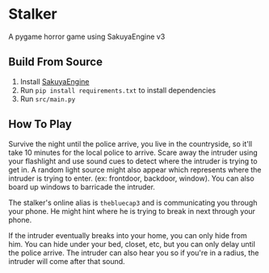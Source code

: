 # Stalker
A pygame horror game using SakuyaEngine v3

## Build From Source
1. Install [SakuyaEngine](https://github.com/novialriptide/SakuyaEngine)
2. Run `pip install requirements.txt` to install dependencies
3. Run `src/main.py`

## How To Play
Survive the night until the police arrive, you live in the countryside, so it'll take 10 minutes for the local police to arrive. Scare away the intruder using your flashlight and use sound cues to detect where the intruder is trying to get in. A random light source might also appear which represents where the intruder is trying to enter. (ex: frontdoor, backdoor, window). You can also board up windows to barricade the intruder. 

The stalker's online alias is `thebluecap3` and is communicating you through your phone. He might hint where he is trying to break in next through your phone.

If the intruder eventually breaks into your home, you can only hide from him. You can hide under your bed, closet, etc, but you can only delay until the police arrive. The intruder can also hear you so if you're in a radius, the intruder will come after that sound.